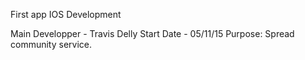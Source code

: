 First app
IOS Development

Main Developper - Travis Delly
Start Date - 05/11/15
Purpose: Spread community service.
